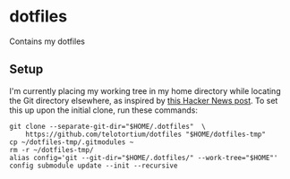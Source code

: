 # dotfiles

Contains my dotfiles

## Setup

I'm currently placing my working tree in my home directory while locating the
Git directory elsewhere, as inspired by [this Hacker News post][1]. To set this
up upon the initial clone, run these commands:

```shell
git clone --separate-git-dir="$HOME/.dotfiles"  \
    https://github.com/telotortium/dotfiles "$HOME/dotfiles-tmp"
cp ~/dotfiles-tmp/.gitmodules ~
rm -r ~/dotfiles-tmp/
alias config='git --git-dir="$HOME/.dotfiles/" --work-tree="$HOME"'
config submodule update --init --recursive
```

[1]: https://news.ycombinator.com/item?id=11071754
